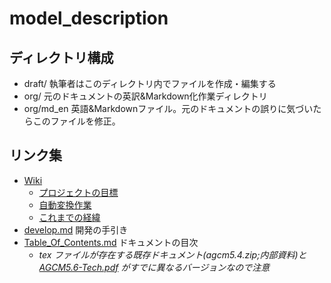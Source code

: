 # model_description

## ディレクトリ構成
-   draft/ 執筆者はこのディレクトリ内でファイルを作成・編集する
-   org/ 元のドキュメントの英訳&Markdown化作業ディレクトリ
-   org/md_en 英語&Markdownファイル。元のドキュメントの誤りに気づいたらこのファイルを修正。

## リンク集
-   [Wiki](../../wiki)
    -   [プロジェクトの目標](../../wiki/プロジェクトの目標)
    -   [自動変換作業](../../wiki/自動変換作業)
    -   [これまでの経緯](../../wiki/これまでの経緯)
-   [develop.md](./memo/develop.md) 開発の手引き
-   [Table_Of_Contents.md](./reference/Table_Of_Contents.md) ドキュメントの目次 
    -   _tex ファイルが存在する既存ドキュメント(agcm5.4.zip;内部資料)と[AGCM5.6-Tech.pdf](./org/AGCM5.6-Tech.pdf) がすでに異なるバージョンなので注意_
